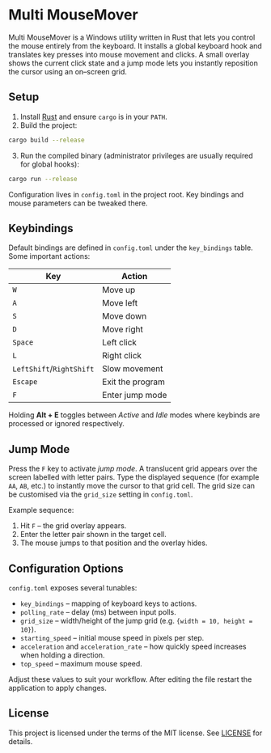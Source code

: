 # Multi MouseMover

Multi MouseMover is a Windows utility written in Rust that lets you control the mouse entirely from the keyboard.  It installs a global keyboard hook and translates key presses into mouse movement and clicks.  A small overlay shows the current click state and a jump mode lets you instantly reposition the cursor using an on–screen grid.

## Setup

1. Install [Rust](https://www.rust-lang.org/tools/install) and ensure `cargo` is in your `PATH`.
2. Build the project:

```bash
cargo build --release
```

3. Run the compiled binary (administrator privileges are usually required for global hooks):

```bash
cargo run --release
```

Configuration lives in `config.toml` in the project root.  Key bindings and mouse parameters can be tweaked there.

## Keybindings

Default bindings are defined in `config.toml` under the `key_bindings` table.  Some important actions:

| Key          | Action          |
|--------------|-----------------|
| `W`          | Move up         |
| `A`          | Move left       |
| `S`          | Move down       |
| `D`          | Move right      |
| `Space`      | Left click      |
| `L`          | Right click     |
| `LeftShift`/`RightShift` | Slow movement |
| `Escape`     | Exit the program|
| `F`          | Enter jump mode |

Holding **Alt + E** toggles between *Active* and *Idle* modes where keybinds are processed or ignored respectively.

## Jump Mode

Press the `F` key to activate *jump mode*.  A translucent grid appears over the screen labelled with letter pairs.  Type the displayed sequence (for example `AA`, `AB`, etc.) to instantly move the cursor to that grid cell.  The grid size can be customised via the `grid_size` setting in `config.toml`.

Example sequence:

1. Hit `F` – the grid overlay appears.
2. Enter the letter pair shown in the target cell.
3. The mouse jumps to that position and the overlay hides.

## Configuration Options

`config.toml` exposes several tunables:

- `key_bindings` – mapping of keyboard keys to actions.
- `polling_rate` – delay (ms) between input polls.
- `grid_size` – width/height of the jump grid (e.g. `{width = 10, height = 10}`).
- `starting_speed` – initial mouse speed in pixels per step.
- `acceleration` and `acceleration_rate` – how quickly speed increases when holding a direction.
- `top_speed` – maximum mouse speed.

Adjust these values to suit your workflow.  After editing the file restart the application to apply changes.

## License

This project is licensed under the terms of the MIT license.  See [LICENSE](LICENSE) for details.
